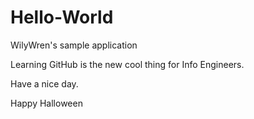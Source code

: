 # Hello-World
WilyWren's sample application

Learning GitHub is the new cool thing for Info Engineers.

Have a nice day.

Happy Halloween
